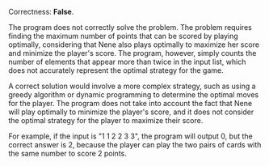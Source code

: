 Correctness: **False**.

The program does not correctly solve the problem. The problem requires finding the maximum number of points that can be scored by playing optimally, considering that Nene also plays optimally to maximize her score and minimize the player's score. The program, however, simply counts the number of elements that appear more than twice in the input list, which does not accurately represent the optimal strategy for the game.

A correct solution would involve a more complex strategy, such as using a greedy algorithm or dynamic programming to determine the optimal moves for the player. The program does not take into account the fact that Nene will play optimally to minimize the player's score, and it does not consider the optimal strategy for the player to maximize their score.

For example, if the input is "1 1 2 2 3 3", the program will output 0, but the correct answer is 2, because the player can play the two pairs of cards with the same number to score 2 points.